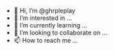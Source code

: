 - 👋 Hi, I’m @ghrpleplay
- 👀 I’m interested in ...
- 🌱 I’m currently learning ...
- 💞️ I’m looking to collaborate on ...
- 📫 How to reach me ...

<!---
ghrpleplay/ghrpleplay is a ✨ special ✨ repository because its `README.md` (this file) appears on your GitHub profile.
You can click the Preview link to take a look at your changes.
--->
